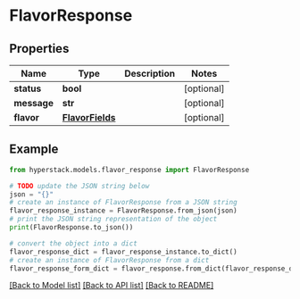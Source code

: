 # FlavorResponse


## Properties

Name | Type | Description | Notes
------------ | ------------- | ------------- | -------------
**status** | **bool** |  | [optional] 
**message** | **str** |  | [optional] 
**flavor** | [**FlavorFields**](FlavorFields.md) |  | [optional] 

## Example

```python
from hyperstack.models.flavor_response import FlavorResponse

# TODO update the JSON string below
json = "{}"
# create an instance of FlavorResponse from a JSON string
flavor_response_instance = FlavorResponse.from_json(json)
# print the JSON string representation of the object
print(FlavorResponse.to_json())

# convert the object into a dict
flavor_response_dict = flavor_response_instance.to_dict()
# create an instance of FlavorResponse from a dict
flavor_response_form_dict = flavor_response.from_dict(flavor_response_dict)
```
[[Back to Model list]](../README.md#documentation-for-models) [[Back to API list]](../README.md#documentation-for-api-endpoints) [[Back to README]](../README.md)


